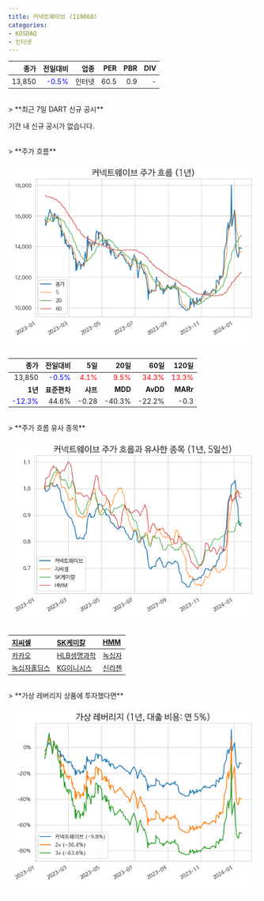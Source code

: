 ```yaml
---
title: 커넥트웨이브 (119860)
categories:
- KOSDAQ
- 인터넷
---
```


|**종가**|**전일대비**|**업종**|**PER**|**PBR**|**DIV**|
|-------:|-----------:|-------:|------:|------:|------:|
|13,850|<span style="color: blue">-0.5%</span>|인터넷|60.5|0.9|-|

<!-- more -->

<br>
> **최근 7일 DART 신규 공시<a id="dart"></a>**

기간 내 신규 공시가 없습니다.

<br>
> **주가 흐름<a id="price"></a>**

![119860](/assets/images/stock/119860.png)

|**종가**|**전일대비**|**5일**|**20일**|**60일**|**120일**|
|-------:|-----------:|------:|-------:|-------:|--------:|
| 13,850 | <span style="color: blue">-0.5%</span> | <span style="color: red">4.1%</span> | <span style="color: red">9.5%</span> | <span style="color: red">34.3%</span> | <span style="color: red">13.3%</span> |
|**1년**|**표준편차**|**샤프**|**MDD**|**AvDD**|**MARr**|
| <span style="color: blue">-12.3%</span> | 44.6% | -0.28 | -40.3% | -22.2% | -0.3 |

<br>
> **주가 흐름 유사 종목<a id="corr"></a>**

![119860](/assets/images/stock/119860_corr.png)

| [지씨셀](/144510/) | [SK케미칼](/285130/) | [HMM](/011200/) |
|:---------------------------------------|:---------------------------------------|:---------------------------------------|
| [카카오](/035720/) | [HLB생명과학](/067630/) | [녹십자](/006280/) |
| [녹십자홀딩스](/005250/) | [KG이니시스](/035600/) | [신라젠](/215600/) |

<br>
> **가상 레버리지 상품에 투자했다면<a id="2x"></a>**

![119860](/assets/images/stock/119860_2x.png)

[^corr]: 상관계수를 이용하여 분석하였습니다.